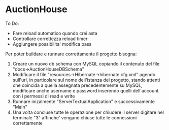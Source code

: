 # AuctionHouse
To Do:
- Fare reload automatico quando crei asta
- Controllare correttezza reload timer
- Aggiungere possibilita' modifica pass


Per poter buildare e runnare correttamente il progetto bisogna:
1. Creare un nuovo db schema con MySQL copiando il contenuto del file "docs->AuctionHouseDBSchema"
2. Modificare il file "resources->Hibernate->hibernate.cfg.xml" agendo sull'url, in particolare sul nome dell'istanza del progetto, stando attenti che coincida a quella assegnata precedentemente su MySQL, modificare anche username e password inserendo quelli dell'account con i permessi di read e write
3. Runnare inizalmente "ServerTextualApplication" e successivamente "Main"
4. Una volta concluse tutte le operazione per chiudere il server digitare nel terminale "3" affinche' vengano chiuse tutte le connessioni correttamente